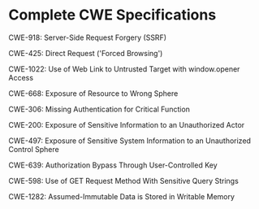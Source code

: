 

# Complete CWE Specifications

CWE-918: Server-Side Request Forgery (SSRF)

CWE-425: Direct Request ('Forced Browsing')

CWE-1022: Use of Web Link to Untrusted Target with window.opener Access

CWE-668: Exposure of Resource to Wrong Sphere

CWE-306: Missing Authentication for Critical Function

CWE-200: Exposure of Sensitive Information to an Unauthorized Actor

CWE-497: Exposure of Sensitive System Information to an Unauthorized Control Sphere

CWE-639: Authorization Bypass Through User-Controlled Key

CWE-598: Use of GET Request Method With Sensitive Query Strings

CWE-1282: Assumed-Immutable Data is Stored in Writable Memory